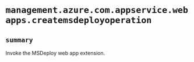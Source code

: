 # `management.azure.com.appservice.webapps.createmsdeployoperation`

## `summary`
Invoke the MSDeploy web app extension.


